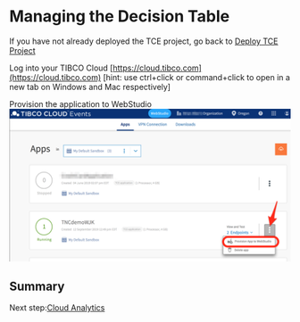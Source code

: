 # Managing the Decision Table
If you have not already deployed the TCE project, go back to [Deploy TCE Project](./1.TCE.md)   
  
Log into your TIBCO Cloud [https://cloud.tibco.com](https://cloud.tibco.com)  [hint: use ctrl+click or command+click to open in a new tab on Windows and Mac respectively]
  
Provision the application to WebStudio  
![Provision to WebStudio](./images/tce_deploy_webstudio.png)

## Summary

Next step:[Cloud Analytics](5.analytics.md)

